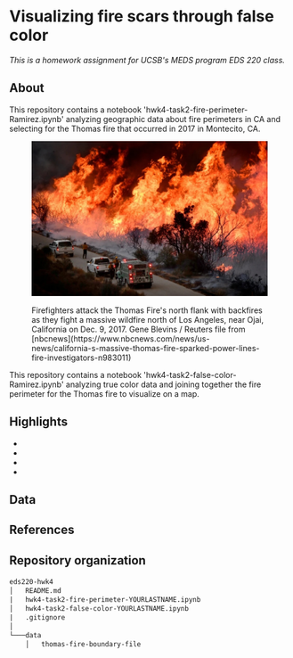 # Visualizing fire scars through false color
*This is a homework assignment for UCSB's MEDS program EDS 220 class.*

## About
This repository contains a notebook 'hwk4-task2-fire-perimeter-Ramirez.ipynb' analyzing geographic data about fire perimeters in CA and selecting for the Thomas fire that occurred in 2017 in Montecito, CA. 
<figure>
<p align="center">
<img 
  src="/images/thomas_fire_nbcnews_Blevins.jpg" 
  width="800"
  >
  <figcaption>
Firefighters attack the Thomas Fire's north flank with backfires as they fight a massive wildfire north of Los Angeles, near Ojai, California on Dec. 9, 2017. Gene Blevins / Reuters file from [nbcnews](https://www.nbcnews.com/news/us-news/california-s-massive-thomas-fire-sparked-power-lines-fire-investigators-n983011) 
  </figcaption>
</p>
</figure>
This repository contains a notebook 'hwk4-task2-false-color-Ramirez.ipynb' analyzing true color data and joining together the fire perimeter for the Thomas fire to visualize on a map. 

## Highlights

-
-
-
-

## Data

## References

## Repository organization

```
eds220-hwk4
│   README.md
|   hwk4-task2-fire-perimeter-YOURLASTNAME.ipynb
│   hwk4-task2-false-color-YOURLASTNAME.ipynb
|   .gitignore
│
└───data
    │   thomas-fire-boundary-file
```
